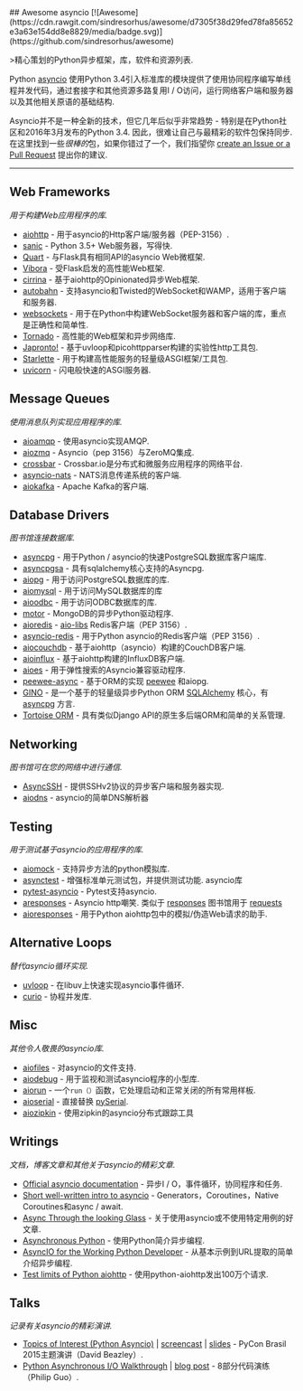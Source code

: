 <div class="github-widget" data-repo="timofurrer/awesome-asyncio"></div>
## Awesome asyncio [![Awesome](https://cdn.rawgit.com/sindresorhus/awesome/d7305f38d29fed78fa85652e3a63e154dd8e8829/media/badge.svg)](https://github.com/sindresorhus/awesome)

&gt;精心策划的Python异步框架，库，软件和资源列表.

Python [asyncio](https://docs.python.org/3/library/asyncio.html) 使用Python 3.4引入标准库的模块提供了使用协同程序编写单线程并发代码，通过套接字和其他资源多路复用I / O访问，运行网络客户端和服务器以及其他相关原语的基础结构.

Asyncio并不是一种全新的技术，但它几年后似乎非常趋势 - 特别是在Python社区和2016年3月发布的Python 3.4.
因此，很难让自己与最精彩的软件包保持同步.
在这里找到一些*很棒的*包，如果你错过了一个，我们指望你 [create an Issue or a Pull Request](https://github.com/timofurrer/awesome-asyncio/blob/master/CONTRIBUTING.md) 提出你的建议.




***

## Web Frameworks

*用于构建Web应用程序的库.*

* [aiohttp](https://github.com/KeepSafe/aiohttp) - 用于asyncio的Http客户端/服务器（PEP-3156）.
* [sanic](https://github.com/channelcat/sanic) -  Python 3.5+ Web服务器，写得快.
* [Quart](https://gitlab.com/pgjones/quart) - 与Flask具有相同API的asyncio Web微框架.
* [Vibora](https://github.com/vibora-io/vibora) - 受Flask启发的高性能Web框架.
* [cirrina](https://github.com/neolynx/cirrina) - 基于aiohttp的Opinionated异步Web框架.
* [autobahn](https://github.com/crossbario/autobahn-python) - 支持asyncio和Twisted的WebSocket和WAMP，适用于客户端和服务器.
* [websockets](https://github.com/aaugustin/websockets/) - 用于在Python中构建WebSocket服务器和客户端的库，重点是正确性和简单性.
* [Tornado](http://www.tornadoweb.org/en/stable/) - 高性能的Web框架和异步网络库.
* [Japronto!](https://github.com/squeaky-pl/japronto) - 基于uvloop和picohttpparser构建的实验性http工具包.
* [Starlette](https://github.com/encode/starlette) - 用于构建高性能服务的轻量级ASGI框架/工具包.
* [uvicorn](https://github.com/encode/uvicorn) - 闪电般快速的ASGI服务器.

## Message Queues

*使用消息队列实现应用程序的库.*

* [aioamqp](https://github.com/Polyconseil/aioamqp) - 使用asyncio实现AMQP.
* [aiozmq](https://github.com/aio-libs/aiozmq) -  Asyncio（pep 3156）与ZeroMQ集成.
* [crossbar](https://github.com/crossbario/crossbar) -  Crossbar.io是分布式和微服务应用程序的网络平台.
* [asyncio-nats](https://github.com/nats-io/asyncio-nats) -  NATS消息传递系统的客户端.
* [aiokafka](https://github.com/aio-libs/aiokafka) -  Apache Kafka的客户端.

## Database Drivers

*图书馆连接数据库.*

* [asyncpg](https://github.com/MagicStack/asyncpg) - 用于Python / asyncio的快速PostgreSQL数据库客户端库.
* [asyncpgsa](https://github.com/CanopyTax/asyncpgsa) - 具有sqlalchemy核心支持的Asyncpg.
* [aiopg](https://github.com/aio-libs/aiopg/) - 用于访问PostgreSQL数据库的库.
* [aiomysql](https://github.com/aio-libs/aiomysql) - 用于访问MySQL数据库的库
* [aioodbc](https://github.com/aio-libs/aioodbc) - 用于访问ODBC数据库的库.
* [motor](https://github.com/mongodb/motor) -  MongoDB的异步Python驱动程序.
* [aioredis](https://github.com/aio-libs/aioredis) - [aio-libs](https://github.com/aio-libs) Redis客户端（PEP 3156）.
* [asyncio-redis](https://github.com/jonathanslenders/asyncio-redis) - 用于Python asyncio的Redis客户端（PEP 3156）.
* [aiocouchdb](https://github.com/aio-libs/aiocouchdb) - 基于aiohttp（asyncio）构建的CouchDB客户端.
* [aioinflux](https://github.com/plugaai/aioinflux) - 基于aiohttp构建的InfluxDB客户端.
* [aioes](https://github.com/aio-libs/aioes) - 用于弹性搜索的Asyncio兼容驱动程序.
* [peewee-async](https://github.com/05bit/peewee-async) - 基于ORM的实现 [peewee](https://github.com/coleifer/peewee) 和aiopg.
* [GINO](https://github.com/fantix/gino) - 是一个基于的轻量级异步Python ORM [SQLAlchemy](https://www.sqlalchemy.org/) 核心，有 [asyncpg](https://github.com/MagicStack/asyncpg) 方言.
* [Tortoise ORM](https://github.com/tortoise/tortoise-orm) - 具有类似Django API的原生多后端ORM和简单的关系管理.

## Networking

*图书馆可在您的网络中进行通信.*

* [AsyncSSH](https://github.com/ronf/asyncssh) - 提供SSHv2协议的异步客户端和服务器实现.
* [aiodns](https://github.com/saghul/aiodns) -  asyncio的简单DNS解析器

## Testing

*用于测试基于asyncio的应用程序的库.*

* [aiomock](https://github.com/nhumrich/aiomock/) - 支持异步方法的python模拟库.
* [asynctest](https://github.com/Martiusweb/asynctest/)   - 增强标准单元测试包，并提供测试功能.  asyncio库
* [pytest-asyncio](https://github.com/pytest-dev/pytest-asyncio) -  Pytest支持asyncio.
* [aresponses](https://github.com/CircleUp/aresponses)   -  Asyncio http嘲笑.  类似于 [responses](https://github.com/getsentry/responses) 图书馆用于 [requests](https://github.com/requests/requests)
* [aioresponses](https://github.com/pnuckowski/aioresponses) - 用于Python aiohttp包中的模拟/伪造Web请求的助手.

## Alternative Loops

*替代asyncio循环实现.*

* [uvloop](https://github.com/MagicStack/uvloop) - 在libuv上快速实现asyncio事件循环.
* [curio](https://github.com/dabeaz/curio) - 协程并发库.

## Misc

*其他令人敬畏的asyncio库.*

* [aiofiles](https://github.com/Tinche/aiofiles/) - 对asyncio的文件支持.
* [aiodebug](https://github.com/qntln/aiodebug) - 用于监视和测试asyncio程序的小型库.
* [aiorun](https://github.com/cjrh/aiorun) - 一个`run（）`函数，它处理启动和正常关闭的所有常用样板.
* [aioserial](https://github.com/changyuheng/aioserial) - 直接替换 [pySerial](https://github.com/pyserial/pyserial).
* [aiozipkin](https://github.com/aio-libs/aiozipkin) - 使用zipkin的asyncio分布式跟踪工具

## Writings

*文档，博客文章和其他关于asyncio的精彩文章.*

* [Official asyncio documentation](https://docs.python.org/3/library/asyncio.html) - 异步I / O，事件循环，协同程序和任务.
* [Short well-written intro to asyncio](http://masnun.com/2015/11/13/python-generators-coroutines-native-coroutines-and-async-await.html) -  Generators，Coroutines，Native Coroutines和async / await.
* [Async Through the looking Glass](https://hackernoon.com/async-through-the-looking-glass-d69a0a88b661) - 关于使用asyncio或不使用特定用例的好文章.
* [Asynchronous Python](https://hackernoon.com/asynchronous-python-45df84b82434) - 使用Python简介异步编程.
* [AsyncIO for the Working Python Developer](https://hackernoon.com/asyncio-for-the-working-python-developer-5c468e6e2e8e) - 从基本示例到URL提取的简单介绍异步编程.
* [Test limits of Python aiohttp](https://pawelmhm.github.io/asyncio/python/aiohttp/2016/04/22/asyncio-aiohttp.html) - 使用python-aiohttp发出100万个请求.

## Talks

*记录有关asyncio的精彩演讲.*

* [Topics of Interest (Python Asyncio)](https://youtu.be/ZzfHjytDceU) | [screencast](https://youtu.be/lYe8W04ERnY) | [slides](https://speakerdeck.com/dabeaz/topics-of-interest-async) -  PyCon Brasil 2015主题演讲（David Beazley）.
* [Python Asynchronous I/O Walkthrough](https://www.youtube.com/playlist?list=PLpEcQSRWP2IjVRlTUptdD05kG-UkJynQT) | [blog post](http://pgbovine.net/python-async-io-walkthrough.htm) -  8部分代码演练（Philip Guo）.
